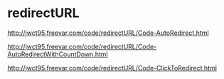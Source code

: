 # redirectURL

http://jwct95.freevar.com/code/redirectURL/Code-AutoRedirect.html

http://jwct95.freevar.com/code/redirectURL/Code-AutoRedirectWithCountDown.html

http://jwct95.freevar.com/code/redirectURL/Code-ClickToRedirect.html
